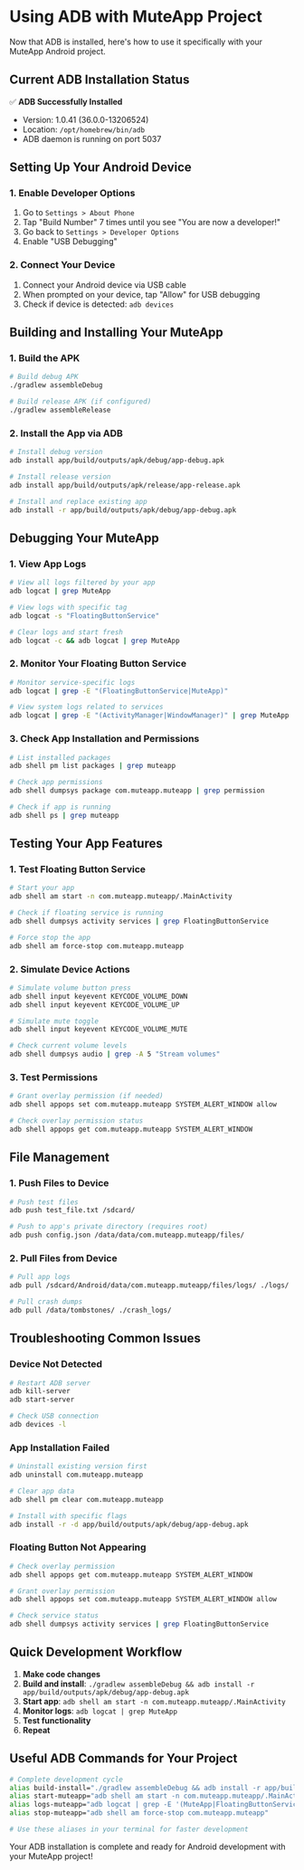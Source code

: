 # Using ADB with MuteApp Project

Now that ADB is installed, here's how to use it specifically with your MuteApp Android project.

## Current ADB Installation Status
✅ **ADB Successfully Installed**
- Version: 1.0.41 (36.0.0-13206524)
- Location: `/opt/homebrew/bin/adb`
- ADB daemon is running on port 5037

## Setting Up Your Android Device

### 1. Enable Developer Options
1. Go to `Settings > About Phone`
2. Tap "Build Number" 7 times until you see "You are now a developer!"
3. Go back to `Settings > Developer Options`
4. Enable "USB Debugging"

### 2. Connect Your Device
1. Connect your Android device via USB cable
2. When prompted on your device, tap "Allow" for USB debugging
3. Check if device is detected: `adb devices`

## Building and Installing Your MuteApp

### 1. Build the APK
```bash
# Build debug APK
./gradlew assembleDebug

# Build release APK (if configured)
./gradlew assembleRelease
```

### 2. Install the App via ADB
```bash
# Install debug version
adb install app/build/outputs/apk/debug/app-debug.apk

# Install release version
adb install app/build/outputs/apk/release/app-release.apk

# Install and replace existing app
adb install -r app/build/outputs/apk/debug/app-debug.apk
```

## Debugging Your MuteApp

### 1. View App Logs
```bash
# View all logs filtered by your app
adb logcat | grep MuteApp

# View logs with specific tag
adb logcat -s "FloatingButtonService"

# Clear logs and start fresh
adb logcat -c && adb logcat | grep MuteApp
```

### 2. Monitor Your Floating Button Service
```bash
# Monitor service-specific logs
adb logcat | grep -E "(FloatingButtonService|MuteApp)"

# View system logs related to services
adb logcat | grep -E "(ActivityManager|WindowManager)" | grep MuteApp
```

### 3. Check App Installation and Permissions
```bash
# List installed packages
adb shell pm list packages | grep muteapp

# Check app permissions
adb shell dumpsys package com.muteapp.muteapp | grep permission

# Check if app is running
adb shell ps | grep muteapp
```

## Testing Your App Features

### 1. Test Floating Button Service
```bash
# Start your app
adb shell am start -n com.muteapp.muteapp/.MainActivity

# Check if floating service is running
adb shell dumpsys activity services | grep FloatingButtonService

# Force stop the app
adb shell am force-stop com.muteapp.muteapp
```

### 2. Simulate Device Actions
```bash
# Simulate volume button press
adb shell input keyevent KEYCODE_VOLUME_DOWN
adb shell input keyevent KEYCODE_VOLUME_UP

# Simulate mute toggle
adb shell input keyevent KEYCODE_VOLUME_MUTE

# Check current volume levels
adb shell dumpsys audio | grep -A 5 "Stream volumes"
```

### 3. Test Permissions
```bash
# Grant overlay permission (if needed)
adb shell appops set com.muteapp.muteapp SYSTEM_ALERT_WINDOW allow

# Check overlay permission status
adb shell appops get com.muteapp.muteapp SYSTEM_ALERT_WINDOW
```

## File Management

### 1. Push Files to Device
```bash
# Push test files
adb push test_file.txt /sdcard/

# Push to app's private directory (requires root)
adb push config.json /data/data/com.muteapp.muteapp/files/
```

### 2. Pull Files from Device
```bash
# Pull app logs
adb pull /sdcard/Android/data/com.muteapp.muteapp/files/logs/ ./logs/

# Pull crash dumps
adb pull /data/tombstones/ ./crash_logs/
```

## Troubleshooting Common Issues

### Device Not Detected
```bash
# Restart ADB server
adb kill-server
adb start-server

# Check USB connection
adb devices -l
```

### App Installation Failed
```bash
# Uninstall existing version first
adb uninstall com.muteapp.muteapp

# Clear app data
adb shell pm clear com.muteapp.muteapp

# Install with specific flags
adb install -r -d app/build/outputs/apk/debug/app-debug.apk
```

### Floating Button Not Appearing
```bash
# Check overlay permission
adb shell appops get com.muteapp.muteapp SYSTEM_ALERT_WINDOW

# Grant overlay permission
adb shell appops set com.muteapp.muteapp SYSTEM_ALERT_WINDOW allow

# Check service status
adb shell dumpsys activity services | grep FloatingButtonService
```

## Quick Development Workflow

1. **Make code changes**
2. **Build and install**: `./gradlew assembleDebug && adb install -r app/build/outputs/apk/debug/app-debug.apk`
3. **Start app**: `adb shell am start -n com.muteapp.muteapp/.MainActivity`
4. **Monitor logs**: `adb logcat | grep MuteApp`
5. **Test functionality**
6. **Repeat**

## Useful ADB Commands for Your Project

```bash
# Complete development cycle
alias build-install="./gradlew assembleDebug && adb install -r app/build/outputs/apk/debug/app-debug.apk"
alias start-muteapp="adb shell am start -n com.muteapp.muteapp/.MainActivity"
alias logs-muteapp="adb logcat | grep -E '(MuteApp|FloatingButtonService)'"
alias stop-muteapp="adb shell am force-stop com.muteapp.muteapp"

# Use these aliases in your terminal for faster development
```

Your ADB installation is complete and ready for Android development with your MuteApp project!
